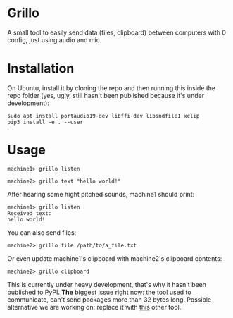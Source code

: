 # Grillo

A small tool to easily send data (files, clipboard) between computers with 0 config, just using audio and mic.

# Installation

On Ubuntu, install it by cloning the repo and then running this inside the repo folder (yes, ugly, still hasn't been published because it's under development):


    sudo apt install portaudio19-dev libffi-dev libsndfile1 xclip
    pip3 install -e . --user


# Usage


    machine1> grillo listen

    machine2> grillo text "hello world!"


After hearing some hight pitched sounds, machine1 should print:

    machine1> grillo listen
    Received text:
    hello world!


You can also send files:

    machine2> grillo file /path/to/a_file.txt


Or even update machine1's clipboard with machine2's clipboard contents:

    machine2> grillo clipboard


This is currently under heavy development, that's why it hasn't been published to PyPI.
**The** biggest issue right now: the tool used to communicate, can't send packages more than 32 bytes long. Possible alternative we are working on: replace it with [this](https://github.com/romanz/amodem) other tool.
